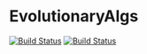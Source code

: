 # EvolutionaryAlgs

[![Build Status](https://travis-ci.com/EloyBG97/EvolutionaryAlgs.jl.svg?branch=master)](https://travis-ci.com/EloyBG97/EvolutionaryAlgs.jl)
[![Build Status](https://ci.appveyor.com/api/projects/status/github/EloyBG97/EvolutionaryAlgs.jl?svg=true)](https://ci.appveyor.com/project/EloyBG97/EvolutionaryAlgs-jl)
